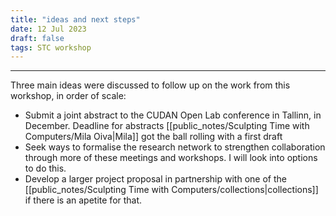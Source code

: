 ```yaml
---
title: "ideas and next steps"
date: 12 Jul 2023
draft: false
tags: STC workshop
---
```

---

Three main ideas were discussed to follow up on the work from this workshop, in order of scale:

- Submit a joint abstract to the CUDAN Open Lab conference in Tallinn, in December. Deadline for abstracts  [[public_notes/Sculpting Time with Computers/Mila Oiva|Mila]] got the ball rolling with a first draft
- Seek ways to formalise the research network to strengthen collaboration through more of these meetings and workshops. I will look into options to do this.
- Develop a larger project proposal in partnership with one of the [[public_notes/Sculpting Time with Computers/collections|collections]] if there is an apetite for that.

